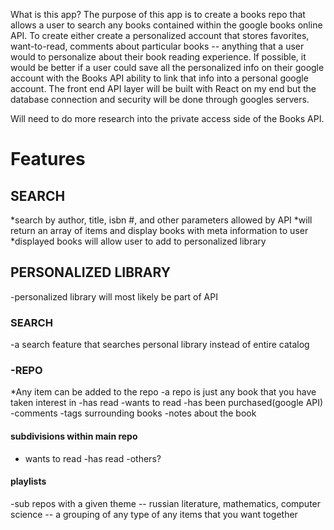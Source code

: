What is this app? The purpose of this app is to create a books repo that allows a user to search any books contained within the google books online API. To create either create a personalized account that stores favorites, want-to-read, comments about particular books -- anything that a user would to personalize about their book reading experience. If possible, it would be better if a user could save all the personalized info on their google account with the Books API ability to link that info into a personal google account. The front end API layer will be built with React on my end but the database connection and security will be done through googles servers.

Will need to do more research into the private access side of the Books API.

# Features

## SEARCH

*search by author, title, isbn #, and other parameters allowed by API
*will return an array of items and display books with meta information to user
\*displayed books will allow user to add to personalized library

## PERSONALIZED LIBRARY

-personalized library will most likely be part of API

### SEARCH

-a search feature that searches personal library instead of entire catalog

### -REPO

\*Any item can be added to the repo
-a repo is just any book that you have taken interest in
-has read
-wants to read
-has been purchased(google API)
-comments
-tags surrounding books
-notes about the book

#### subdivisions within main repo

- wants to read
  -has read
  -others?

#### playlists

-sub repos with a given theme
-- russian literature, mathematics, computer science
-- a grouping of any type of any items that you want together
